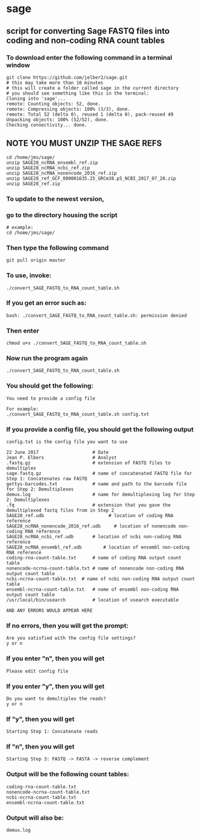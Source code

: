 # sage
## script for converting Sage FASTQ files into coding and non-coding RNA count tables
### To download enter the following command in a terminal window
    git clone https://github.com/jelber2/sage.git
    # this may take more than 10 minutes
    # this will create a folder called sage in the current directory
    # you should see something like this in the terminal:
    Cloning into 'sage'...
    remote: Counting objects: 52, done.
    remote: Compressing objects: 100% (3/3), done.
    remote: Total 52 (delta 0), reused 1 (delta 0), pack-reused 49
    Unpacking objects: 100% (52/52), done.
    Checking connectivity... done.
## NOTE YOU MUST UNZIP THE SAGE REFS
    cd /home/jms/sage/
    unzip SAGE28_ncRNA_ensembl_ref.zip
    unzip SAGE28_ncRNA_ncbi_ref.zip
    unzip SAGE28_ncRNA_nonencode_2016_ref.zip
    unzip SAGE28_ref_GCF_000001635.25_GRCm38.p5_NCBI_2017_07_20.zip
    unzip SAGE28_ref.zip
### To update to the newest version,
### go to the directory housing the script
    # example:
    cd /home/jms/sage/
### Then type the following command
    git pull origin master
### To use, invoke:
    ./convert_SAGE_FASTQ_to_RNA_count_table.sh 
### If you get an error such as:
    bash: ./convert_SAGE_FASTQ_to_RNA_count_table.sh: permission denied
### Then enter
    chmod u+x ./convert_SAGE_FASTQ_to_RNA_count_table.sh
### Now run the program again
    ./convert_SAGE_FASTQ_to_RNA_count_table.sh
### You should get the following:
    
    You need to provide a config file

    For example:
    ./convert_SAGE_FASTQ_to_RNA_count_table.sh config.txt

### If you provide a config file, you should get the following output
    
    config.txt is the config file you want to use
    
    22 June 2017                    # Date
    Jean P. Elbers                  # Analyst
    .fastq.gz                       # extension of FASTQ files to demultiplex
    sage.fastq.gz                   # name of concatenated FASTQ file for Step 1: Concatenates raw FASTQ
    gettys-barcodes.txt             # name and path to the barcode file for Step 2: Demultiplexes
    demux.log                       # name for demultiplexing log for Step 2: Demultiplexes
    .fq                             # extension that you gave the demultiplexed fastq files from in Step 2
    SAGE28_ref.udb                        # location of coding RNA reference
    SAGE28_ncRNA_nonencode_2016_ref.udb		# location of nonencode non-coding RNA reference
    SAGE28_ncRNA_ncbi_ref.udb		# location of ncbi non-coding RNA reference
    SAGE28_ncRNA_ensembl_ref.udb		# location of ensembl non-coding RNA reference
    coding-rna-count-table.txt      # name of coding RNA output count table
    nonencode-ncrna-count-table.txt	# name of nonencode non-coding RNA output count table
    ncbi-ncrna-count-table.txt	# name of ncbi non-coding RNA output count table
    ensembl-ncrna-count-table.txt	# name of ensembl non-coding RNA output count table
    /usr/local/bin/usearch          # location of usearch executable

    AND ANY ERRORS WOULD APPEAR HERE

### If no errors, then you will get the prompt:
    Are you satisfied with the config file settings?
    y or n
### If you enter "n", then you will get
    Please edit config file
### If you enter "y", then you will get
    Do you want to demultiplex the reads?
    y or n
### If "y", then you will get
    Starting Step 1: Concatenate reads
### If "n", then you will get
    Starting Step 3: FASTQ -> FASTA -> reverse complement
### Output will be the following count tables:
    coding-rna-count-table.txt
    nonencode-ncrna-count-table.txt
    ncbi-ncrna-count-table.txt
    ensembl-ncrna-count-table.txt
### Output will also be:
    demux.log